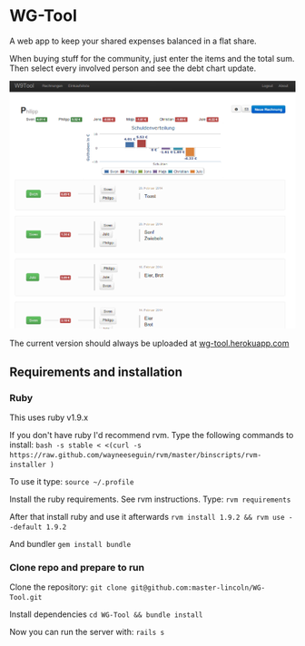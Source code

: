 WG-Tool
=======

A web app to keep your shared expenses balanced in a flat share.

When buying stuff for the community, just enter the items and the total sum.
Then select every involved person and see the debt chart update. 

![Screenshot](doc/screen.png)

The current version should always be uploaded at [wg-tool.herokuapp.com](http://wg-tool.herokuapp.com/) 


Requirements and installation
-----------------------------

### Ruby
This uses ruby v1.9.x

If you don't have ruby I'd recommend rvm.
Type the following commands to install:
``bash -s stable < <(curl -s https://raw.github.com/wayneeseguin/rvm/master/binscripts/rvm-installer )``

To use it type:
``source ~/.profile``

Install the ruby requirements. See rvm instructions. Type:
``rvm requirements``

After that install ruby and use it afterwards
``rvm install 1.9.2 && rvm use --default 1.9.2``

And bundler
``gem install bundle``

### Clone repo and prepare to run

Clone the repository:
``git clone git@github.com:master-lincoln/WG-Tool.git``

Install dependencies 
``cd WG-Tool && bundle install``

Now you can run the server with:
``rails s``

